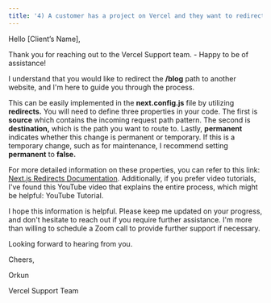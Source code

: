 ```yaml
---
title: '4) A customer has a project on Vercel and they want to redirect the /blog path to another website. Please write a reply to the customer. Separately, list any relevant documentation you found and any feedback or information you’d like to share about your decision making process.'
---
```


Hello [Client’s Name],

Thank you for reaching out to the Vercel Support team. - Happy to be of assistance!

I understand that you would like to redirect the **/blog** path to another website, and I'm here to guide you through the process.

This can be easily implemented in the **next.config.js** file by utilizing **redirects.** You will need to define three properties in your code. The first is **source** which contains the incoming request path pattern. The second is **destination,** which is the path you want to route to. Lastly, **permanent** indicates whether this change is permanent or temporary. If this is a temporary change, such as for maintenance, I recommend setting **permanent** to **false.**

For more detailed information on these properties, you can refer to this link: [Next.js Redirects Documentation](https://nextjs.org/docs/pages/api-reference/next-config-js/redirects). Additionally, if you prefer video tutorials, I've found this YouTube video that explains the entire process, which might be helpful: YouTube Tutorial.

I hope this information is helpful. Please keep me updated on your progress, and don't hesitate to reach out if you require further assistance. I'm more than willing to schedule a Zoom call to provide further support if necessary.

Looking forward to hearing from you.

Cheers,

Orkun

Vercel Support Team
